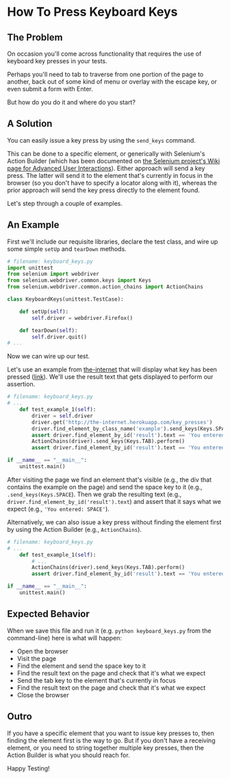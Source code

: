 # How To Press Keyboard Keys

## The Problem

On occasion you'll come across functionality that requires the use of keyboard key presses in your tests.

Perhaps you'll need to tab to traverse from one portion of the page to another, back out of some kind of menu or overlay with the escape key, or even submit a form with Enter.

But how do you do it and where do you start?

## A Solution

You can easily issue a key press by using the `send_keys` command.

This can be done to a specific element, or generically with Selenium's Action Builder (which has been documented on [the Selenium project's Wiki page for Advanced User Interactions](https://github.com/SeleniumHQ/selenium/wiki/Advanced-User-Interactions)). Either approach will send a key press. The latter will send it to the element that's currently in focus in the browser (so you don't have to specify a locator along with it), whereas the prior approach will send the key press directly to the element found.

Let's step through a couple of examples.

## An Example

First we'll include our requisite libraries, declare the test class, and wire up some simple `setUp` and `tearDown` methods.

```python
# filename: keyboard_keys.py
import unittest
from selenium import webdriver
from selenium.webdriver.common.keys import Keys
from selenium.webdriver.common.action_chains import ActionChains

class KeyboardKeys(unittest.TestCase):

    def setUp(self):
        self.driver = webdriver.Firefox()

    def tearDown(self):
        self.driver.quit()
# ...
```

Now we can wire up our test.

Let's use an example from [the-internet](https://github.com/tourdedave/the-internet) that will display what key has been pressed ([link](http://the-internet.herokuapp.com/key_presses)). We'll use the result text that gets displayed to perform our assertion.

```python
# filename: keyboard_keys.py
# ...
    def test_example_1(self):
        driver = self.driver
        driver.get('http://the-internet.herokuapp.com/key_presses')
        driver.find_element_by_class_name('example').send_keys(Keys.SPACE)
        assert driver.find_element_by_id('result').text == 'You entered: SPACE'
        ActionChains(driver).send_keys(Keys.TAB).perform()
        assert driver.find_element_by_id('result').text == 'You entered: TAB'

if __name__ == "__main__":
    unittest.main()
```

After visiting the page we find an element that's visible (e.g., the div that contains the example on the page) and send the space key to it (e.g., `.send_keys(Keys.SPACE`). Then we grab the resulting text (e.g., `driver.find_element_by_id('result').text`) and assert that it says what we expect (e.g., `'You entered: SPACE'`).

Alternatively, we can also issue a key press without finding the element first by using the Action Builder (e.g., `ActionChains`).

```python
# filename: keyboard_keys.py
# ...
    def test_example_1(self):
        # ...
        ActionChains(driver).send_keys(Keys.TAB).perform()
        assert driver.find_element_by_id('result').text == 'You entered: TAB'

if __name__ == "__main__":
    unittest.main()
```

## Expected Behavior

When we save this file and run it (e.g. `python keyboard_keys.py` from the command-line) here is what will happen:

+ Open the browser
+ Visit the page
+ Find the element and send the space key to it
+ Find the result text on the page and check that it's what we expect
+ Send the tab key to the element that's currently in focus
+ Find the result text on the page and check that it's what we expect
+ Close the browser

## Outro

If you have a specific element that you want to issue key presses to, then finding the element first is the way to go. But if you don't have a receiving element, or you need to string together multiple key presses, then the Action Builder is what you should reach for.

Happy Testing!
